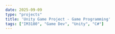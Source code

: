 ```yaml
---
date: 2025-09-09
type: "projects"
title: 'Unity Game Project - Game Programming'
tags: ["IM3180", "Game Dev", "Unity", "C#"]
---
```


